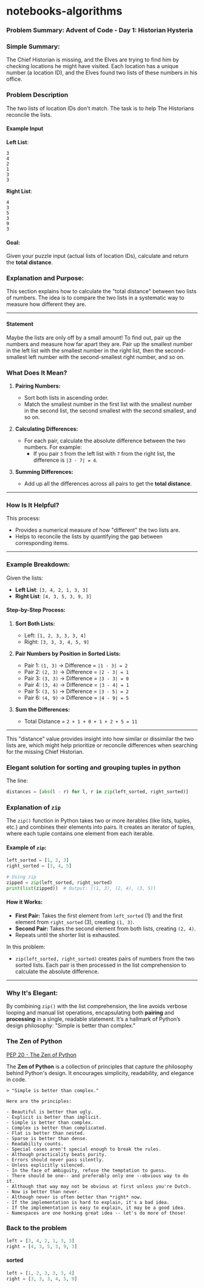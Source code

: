 # notebooks-algorithms

### Problem Summary: Advent of Code - Day 1: Historian Hysteria

### Simple Summary:

The Chief Historian is missing, and the Elves are trying to find him by checking locations he might have visited. Each location has a unique number (a location ID), and the Elves found two lists of these numbers in his office.

### Problem Description
The two lists of location IDs don't match. The task is to help The Historians reconcile the lists.

#### Example Input

**Left List**:
```
3
4
2
1
3
3
```

**Right List**:
```
4
3
5
3
9
3
```

#### Goal:
Given your puzzle input (actual lists of location IDs), calculate and return the **total distance**.

### Explanation and Purpose:

This section explains how to calculate the "total distance" between two lists of numbers. The idea is to compare the two lists in a systematic way to measure how different they are.

---
#### Statement

Maybe the lists are only off by a small amount! To find out, pair up the numbers and measure how far apart they are. Pair up the smallest number in the left list with the smallest number in the right list, then the second-smallest left number with the second-smallest right number, and so on.


### **What Does It Mean?**
1. **Pairing Numbers:** 
   - Sort both lists in ascending order.
   - Match the smallest number in the first list with the smallest number in the second list, the second smallest with the second smallest, and so on.

2. **Calculating Differences:**
   - For each pair, calculate the absolute difference between the two numbers. For example:
     - If you pair `3` from the left list with `7` from the right list, the difference is `|3 - 7| = 4`.

3. **Summing Differences:**
   - Add up all the differences across all pairs to get the **total distance**.

---

### **How Is It Helpful?**
This process:
- Provides a numerical measure of how "different" the two lists are.
- Helps to reconcile the lists by quantifying the gap between corresponding items.

---

### **Example Breakdown:**
Given the lists:
- **Left List**: `[3, 4, 2, 1, 3, 3]`
- **Right List**: `[4, 3, 5, 3, 9, 3]`

#### Step-by-Step Process:
1. **Sort Both Lists:**
   - Left: `[1, 2, 3, 3, 3, 4]`
   - Right: `[3, 3, 3, 4, 5, 9]`

2. **Pair Numbers by Position in Sorted Lists:**
   - Pair 1: `(1, 3)` → Difference = `|1 - 3| = 2`
   - Pair 2: `(2, 3)` → Difference = `|2 - 3| = 1`
   - Pair 3: `(3, 3)` → Difference = `|3 - 3| = 0`
   - Pair 4: `(3, 4)` → Difference = `|3 - 4| = 1`
   - Pair 5: `(3, 5)` → Difference = `|3 - 5| = 2`
   - Pair 6: `(4, 9)` → Difference = `|4 - 9| = 5`

3. **Sum the Differences:**
   - Total Distance = `2 + 1 + 0 + 1 + 2 + 5 = 11`

---

This "distance" value provides insight into how similar or dissimilar the two lists are, which might help prioritize or reconcile differences when searching for the missing Chief Historian.


### Elegant solution for sorting and grouping tuples in python

The line:  
```python
distances = [abs(l - r) for l, r in zip(left_sorted, right_sorted)]
```  

### Explanation of `zip`

The `zip()` function in Python takes two or more iterables (like lists, tuples, etc.) and combines their elements into pairs. It creates an iterator of tuples, where each tuple contains one element from each iterable.

#### Example of `zip`:
```python
left_sorted = [1, 2, 3]
right_sorted = [3, 4, 5]

# Using zip
zipped = zip(left_sorted, right_sorted)
print(list(zipped))  # Output: [(1, 3), (2, 4), (3, 5)]
```

#### How it Works:
- **First Pair:** Takes the first element from `left_sorted` (1) and the first element from `right_sorted` (3), creating `(1, 3)`.
- **Second Pair:** Takes the second element from both lists, creating `(2, 4)`.
- Repeats until the shorter list is exhausted.

In this problem:
- `zip(left_sorted, right_sorted)` creates pairs of numbers from the two sorted lists. Each pair is then processed in the list comprehension to calculate the absolute difference.

---

### Why It's Elegant:
By combining `zip()` with the list comprehension, the line avoids verbose looping and manual list operations, encapsulating both **pairing** and **processing** in a single, readable statement. It’s a hallmark of Python’s design philosophy: "Simple is better than complex."

### The Zen of Python

[PEP 20 - The Zen of Python](https://peps.python.org/pep-0020/)

The **Zen of Python** is a collection of principles that capture the philosophy behind Python's design. It encourages simplicity, readability, and elegance in code.
```
> "Simple is better than complex."

Here are the principles:

- Beautiful is better than ugly.
- Explicit is better than implicit.
- Simple is better than complex.
- Complex is better than complicated.
- Flat is better than nested.
- Sparse is better than dense.
- Readability counts.
- Special cases aren't special enough to break the rules.
- Although practicality beats purity.
- Errors should never pass silently.
- Unless explicitly silenced.
- In the face of ambiguity, refuse the temptation to guess.
- There should be one-- and preferably only one --obvious way to do it.
- Although that way may not be obvious at first unless you're Dutch.
- Now is better than never.
- Although never is often better than *right* now.
- If the implementation is hard to explain, it's a bad idea.
- If the implementation is easy to explain, it may be a good idea.
- Namespaces are one honking great idea -- let's do more of those!

```

### Back to the problem
```python
left = [3, 4, 2, 1, 3, 3]
right = [4, 3, 5, 3, 9, 3]
```
#### sorted
```python
left = [1, 2, 3, 3, 3, 4]
right = [3, 3, 3, 4, 5, 9]
``` 
